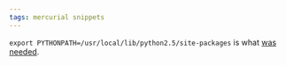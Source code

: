 ```yaml
---
tags: mercurial snippets
---
```


`export PYTHONPATH=/usr/local/lib/python2.5/site-packages` is what [was needed](/twitter/155).
